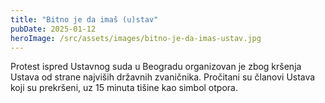 ```yaml
---
title: "Bitno je da imaš (u)stav"
pubDate: 2025-01-12
heroImage: /src/assets/images/bitno-je-da-imas-ustav.jpg
---
```


Protest ispred Ustavnog suda u Beogradu organizovan je zbog kršenja Ustava od strane najviših državnih zvaničnika. Pročitani su članovi Ustava koji su prekršeni, uz 15 minuta tišine kao simbol otpora.
